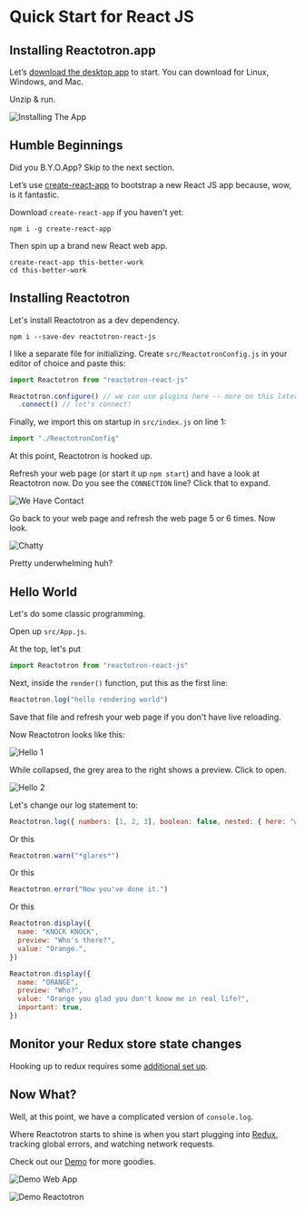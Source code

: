 # Quick Start for React JS

## Installing Reactotron.app

Let’s [download the desktop app](https://github.com/reactotron/reactotron/releases) to start. You can download for Linux, Windows, and Mac.

Unzip & run.

![Installing The App](./images/quick-start-react-js/installing.jpg)

## Humble Beginnings

Did you B.Y.O.App? Skip to the next section.

Let’s use [create-react-app](https://github.com/facebookincubator/create-react-app) to bootstrap a new React JS app because, wow, is it fantastic.

Download `create-react-app` if you haven't yet:

```
npm i -g create-react-app
```

Then spin up a brand new React web app.

```
create-react-app this-better-work
cd this-better-work
```

## Installing Reactotron

Let's install Reactotron as a dev dependency.

```
npm i --save-dev reactotron-react-js
```

I like a separate file for initializing. Create `src/ReactotronConfig.js` in your editor of choice and paste this:

```js
import Reactotron from "reactotron-react-js"

Reactotron.configure() // we can use plugins here -- more on this later
  .connect() // let's connect!
```

Finally, we import this on startup in `src/index.js` on line 1:

```js
import "./ReactotronConfig"
```

At this point, Reactotron is hooked up.

Refresh your web page (or start it up `npm start`) and have a look at Reactotron now. Do you see the `CONNECTION` line? Click that to expand.

![We Have Contact](./images/quick-start-react-js/first-connect.jpg)

Go back to your web page and refresh the web page 5 or 6 times. Now look.

![Chatty](./images/quick-start-react-js/spammy.jpg)

Pretty underwhelming huh?

## Hello World

Let's do some classic programming.

Open up `src/App.js`.

At the top, let's put

```js
import Reactotron from "reactotron-react-js"
```

Next, inside the `render()` function, put this as the first line:

```js
Reactotron.log("hello rendering world")
```

Save that file and refresh your web page if you don't have live reloading.

Now Reactotron looks like this:

![Hello 1](./images/quick-start-react-js/hello-1.jpg)

While collapsed, the grey area to the right shows a preview. Click to open.

![Hello 2](./images/quick-start-react-js/hello-2.jpg)

Let's change our log statement to:

```js
Reactotron.log({ numbers: [1, 2, 3], boolean: false, nested: { here: "we go" } })
```

Or this

```js
Reactotron.warn("*glares*")
```

Or this

```js
Reactotron.error("Now you've done it.")
```

Or this

```js
Reactotron.display({
  name: "KNOCK KNOCK",
  preview: "Who's there?",
  value: "Orange.",
})

Reactotron.display({
  name: "ORANGE",
  preview: "Who?",
  value: "Orange you glad you don't know me in real life?",
  important: true,
})
```

## Monitor your Redux store state changes

Hooking up to redux requires some [additional set up](https://github.com/infinitered/reactotron/blob/master/docs/plugin-redux.md).

## Now What?

Well, at this point, we have a complicated version of `console.log`.

Where Reactotron starts to shine is when you start plugging into [Redux](https://github.com/infinitered/reactotron/blob/master/docs/plugin-redux.md), tracking global errors, and watching network requests.

Check out our [Demo](../packages/demo-react-js) for more goodies.

![Demo Web App](./images/quick-start-react-js/react-demo-js.jpg)

![Demo Reactotron](./images/quick-start-react-js/react-demo-js-reactotron.jpg)
